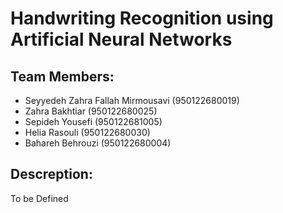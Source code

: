 # Handwriting Recognition using Artificial Neural Networks

## Team Members:
- Seyyedeh Zahra Fallah Mirmousavi (950122680019)
- Zahra Bakhtiar (950122680025)
- Sepideh Yousefi (950122681005)
- Helia Rasouli (950122680030)
- Bahareh Behrouzi (950122680004)

## Descreption:
To be Defined
